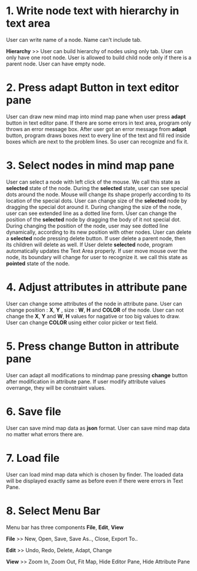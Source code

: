 # 1. Write node text with hierarchy in text area #
User can write name of a node. 
Name can't include tab.

__Hierarchy__ >> 
User can build hierarchy of nodes using only tab.
User can only have one root node.
User is allowed to build child node only if there is a parent node.
User can have empty node.

# 2. Press adapt Button in text editor pane #
User can draw new mind map into mind map pane when user press __adapt__ button in text editor pane.
If there are some errors in text area, program only throws an error message box.
After user got an error message from __adapt__ button, program draws boxes next to every line of the text and fill red inside boxes which are next to the problem lines. So user can recognize and fix it.

# 3. Select nodes in mind map pane #
User can select a node with left click of the mouse. We call this state as __selected__ state of the node.
During the __selected__ state, user can see special dots around the node.
Mouse will change its shape properly according to its location of the special dots.
User can change size of the __selected__ node by dragging the special dot around it.
During changing the size of the node, user can see extended line as a dotted line form.
User can change the position of the __selected__ node by dragging the body of it not special dot.
During changing the position of the node, user may see dotted line dynamically, according to its new position with other nodes.
User can delete a __selected__ node pressing delete button. 
If user delete a parent node, then its children will delete as well.
If User delete __selected__ node, program automatically updates the Text Area properly.
If user move mouse over the node, its boundary will change for user to recognize it. we call this state as __pointed__ state of the node.

# 4. Adjust attributes in attribute pane #
User can change some attributes of the node in attribute pane.
User can change position : __X__, __Y__ , size : __W__, __H__ and __COLOR__ of the node.
User can not change the __X__, __Y__ and __W__, __H__ values for nagative or too big values to draw.
User can change __COLOR__ using either color picker or text field.

# 5. Press change Button in attribute pane #
User can adapt all modifications to mindmap pane pressing __change__ button after modification in attribute pane.
If user modify attribute values overrange, they will be constraint values. 
 
# 6. Save file #
User can save mind map data as __json__ format.
User can save mind map data no matter what errors there are.

# 7. Load file #
User can load mind map data which is chosen by finder.
The loaded data will be displayed exactly same as before even if there were errors in Text Pane.

# 8. Select Menu Bar #
Menu bar has three components __File__, __Edit__, __View__

__File__ >> New, Open, Save, Save As.., Close, Export To..

__Edit__ >> Undo, Redo, Delete, Adapt, Change

__View__ >> Zoom In, Zoom Out, Fit Map, Hide Editor Pane, Hide Attribute Pane





